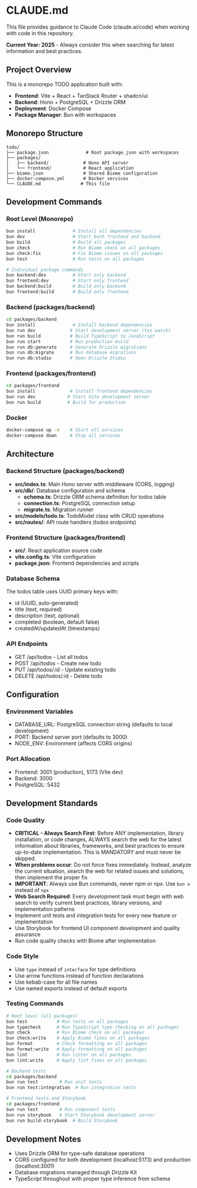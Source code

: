 # CLAUDE.md

This file provides guidance to Claude Code (claude.ai/code) when working with code in this repository.

**Current Year: 2025** - Always consider this when searching for latest information and best practices.

## Project Overview

This is a monorepo TODO application built with:

- **Frontend**: Vite + React + TanStack Router + shadcn/ui
- **Backend**: Hono + PostgreSQL + Drizzle ORM
- **Deployment**: Docker Compose
- **Package Manager**: Bun with workspaces

## Monorepo Structure

```
todo/
├── package.json              # Root package.json with workspaces
├── packages/
│   ├── backend/             # Hono API server
│   └── frontend/            # React application
├── biome.json               # Shared Biome configuration
├── docker-compose.yml       # Docker services
└── CLAUDE.md               # This file
```

## Development Commands

### Root Level (Monorepo)

```bash
bun install              # Install all dependencies
bun dev                  # Start both frontend and backend
bun build                # Build all packages
bun check                # Run Biome check on all packages
bun check:fix            # Fix Biome issues on all packages
bun test                 # Run tests on all packages

# Individual package commands
bun backend:dev          # Start only backend
bun frontend:dev         # Start only frontend
bun backend:build        # Build only backend
bun frontend:build       # Build only frontend
```

### Backend (packages/backend)

```bash
cd packages/backend
bun install              # Install backend dependencies
bun run dev             # Start development server (tsx watch)
bun run build           # Build TypeScript to JavaScript
bun run start           # Run production build
bun run db:generate     # Generate Drizzle migrations
bun run db:migrate      # Run database migrations
bun run db:studio       # Open Drizzle Studio
```

### Frontend (packages/frontend)

```bash
cd packages/frontend
bun install             # Install frontend dependencies
bun run dev            # Start Vite development server
bun run build          # Build for production
```

### Docker

```bash
docker-compose up -d    # Start all services
docker-compose down     # Stop all services
```

## Architecture

### Backend Structure (packages/backend)

- **src/index.ts**: Main Hono server with middleware (CORS, logging)
- **src/db/**: Database configuration and schema
  - **schema.ts**: Drizzle ORM schema definition for todos table
  - **connection.ts**: PostgreSQL connection setup
  - **migrate.ts**: Migration runner
- **src/models/todo.ts**: TodoModel class with CRUD operations
- **src/routes/**: API route handlers (todos endpoints)

### Frontend Structure (packages/frontend)

- **src/**: React application source code
- **vite.config.ts**: Vite configuration
- **package.json**: Frontend dependencies and scripts

### Database Schema

The todos table uses UUID primary keys with:

- id (UUID, auto-generated)
- title (text, required)
- description (text, optional)
- completed (boolean, default false)
- createdAt/updatedAt (timestamps)

### API Endpoints

- GET /api/todos - List all todos
- POST /api/todos - Create new todo
- PUT /api/todos/:id - Update existing todo
- DELETE /api/todos/:id - Delete todo

## Configuration

### Environment Variables

- DATABASE_URL: PostgreSQL connection string (defaults to local development)
- PORT: Backend server port (defaults to 3000)
- NODE_ENV: Environment (affects CORS origins)

### Port Allocation

- Frontend: 3001 (production), 5173 (Vite dev)
- Backend: 3000
- PostgreSQL: 5432

## Development Standards

### Code Quality

- **CRITICAL - Always Search First**: Before ANY implementation, library installation, or code changes, ALWAYS search the web for the latest information about libraries, frameworks, and best practices to ensure up-to-date implementation. This is MANDATORY and must never be skipped.
- **When problems occur**: Do not force fixes immediately. Instead, analyze the current situation, search the web for related issues and solutions, then implement the proper fix
- **IMPORTANT**: Always use Bun commands, never npm or npx. Use `bun x` instead of `npx`
- **Web Search Required**: Every development task must begin with web search to verify current best practices, library versions, and implementation patterns
- Implement unit tests and integration tests for every new feature or implementation
- Use Storybook for frontend UI component development and quality assurance
- Run code quality checks with Biome after implementation

### Code Style

- Use `type` instead of `interface` for type definitions
- Use arrow functions instead of function declarations
- Use kebab-case for all file names
- Use named exports instead of default exports

### Testing Commands

```bash
# Root level (all packages)
bun test           # Run tests on all packages
bun typecheck      # Run TypeScript type checking on all packages
bun check          # Run Biome check on all packages
bun check:write    # Apply Biome fixes on all packages
bun format         # Check formatting on all packages
bun format:write   # Apply formatting on all packages
bun lint           # Run linter on all packages
bun lint:write     # Apply lint fixes on all packages

# Backend tests
cd packages/backend
bun run test        # Run unit tests
bun run test:integration  # Run integration tests

# Frontend tests and Storybook
cd packages/frontend
bun run test        # Run component tests
bun run storybook   # Start Storybook development server
bun run build-storybook  # Build Storybook
```

## Development Notes

- Uses Drizzle ORM for type-safe database operations
- CORS configured for both development (localhost:5173) and production (localhost:3001)
- Database migrations managed through Drizzle Kit
- TypeScript throughout with proper type inference from schema
